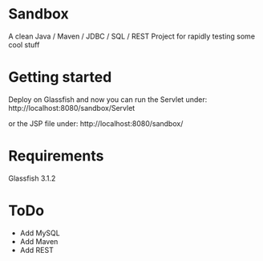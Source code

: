 Sandbox
=======

A clean Java / Maven / JDBC / SQL / REST Project for rapidly testing some cool stuff


Getting started
=======

Deploy on Glassfish and now you can run the Servlet under:
http://localhost:8080/sandbox/Servlet

or the JSP file under:
http://localhost:8080/sandbox/


Requirements
=======

Glassfish 3.1.2


ToDo
=======

- Add MySQL
- Add Maven
- Add REST
